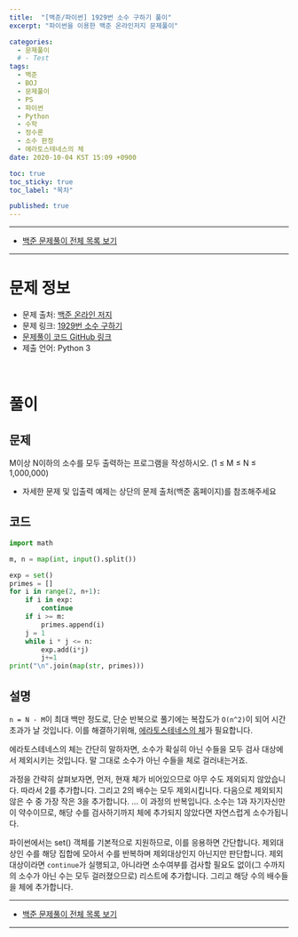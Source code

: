 ```yaml
---
title:  "[백준/파이썬] 1929번 소수 구하기 풀이"
excerpt: "파이썬을 이용한 백준 온라인저지 문제풀이"

categories:
  - 문제풀이
  # - Test
tags:
  - 백준
  - BOJ
  - 문제풀이
  - PS
  - 파이썬
  - Python
  - 수학
  - 정수론
  - 소수 판정
  - 에라토스테네스의 체
date: 2020-10-04 KST 15:09 +0900

toc: true
toc_sticky: true
toc_label: "목차"

published: true
---
```


- - -

 - [백준 문제풀이 전체 목록 보기](/boj)

- - -

# 문제 정보
 - 문제 출처: [백준 온라인 저지](http://boj.kr/)
 - 문제 링크: [1929번 소수 구하기](https://www.acmicpc.net/problem/1929)
 - [문제풀이 코드 GitHub 링크](https://github.com/NeoMindStd/CodingLife)
 - 제출 언어: Python 3
 
 <br>

# 풀이

## 문제

M이상 N이하의 소수를 모두 출력하는 프로그램을 작성하시오. (1 ≤ M ≤ N ≤ 1,000,000) 

* 자세한 문제 및 입출력 예제는 상단의 문제 출처(백준 홈페이지)를 참조해주세요

## 코드

```python
import math

m, n = map(int, input().split())

exp = set()
primes = []
for i in range(2, n+1):
    if i in exp:
        continue
    if i >= m:
        primes.append(i)
    j = 1
    while i * j <= n:
        exp.add(i*j)
        j+=1
print("\n".join(map(str, primes)))
```

## 설명

`n = N - M`이 최대 백만 정도로, 단순 반복으로 풀기에는 복잡도가 `O(n^2)`이 되어 시간초과가 날 것입니다. 이를 해결하기위해, [에라토스테네스의 체](https://ko.wikipedia.org/wiki/에라토스테네스의_체)가 필요합니다.

에라토스테네스의 체는 간단히 말하자면, 소수가 확실히 아닌 수들을 모두 검사 대상에서 제외시키는 것입니다. 말 그대로 소수가 아닌 수들을 체로 걸러내는거죠.

과정을 간략히 살펴보자면, 먼저, 현재 체가 비어있으므로 아무 수도 제외되지 않았습니다. 따라서 2를 추가합니다. 그리고 2의 배수는 모두 제외시킵니다. 다음으로 제외되지않은 수 중 가장 작은 3을 추가합니다. ... 이 과정의 반복입니다. 소수는 1과 자기자신만이 약수이므로, 해당 수를 검사하기까지 체에 추가되지 않았다면 자연스럽게 소수가됩니다.

파이썬에서는 set() 객체를 기본적으로 지원하므로, 이를 응용하면 간단합니다. 제외대상인 수를 해당 집합에 모아서 수를 반복하며 제외대상인지 아닌지만 판단합니다. 제외대상이라면 `continue`가 실행되고, 아니라면 소수여부를 검사할 필요도 없이(그 수까지의 소수가 아닌 수는 모두 걸러졌으므로) 리스트에 추가합니다. 그리고 해당 수의 배수들을 체에 추가합니다.


- - -

 - [백준 문제풀이 전체 목록 보기](/boj)

- - -